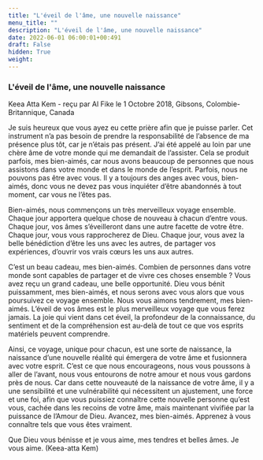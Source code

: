 ```yaml
---
title: "L'éveil de l'âme, une nouvelle naissance"
menu_title: ""
description: "L'éveil de l'âme, une nouvelle naissance"
date: 2022-06-01 06:00:01+00:491
draft: False
hidden: True
weight:
---
```

### L'éveil de l'âme, une nouvelle naissance

Keea Atta Kem - reçu par Al Fike le 1 Octobre 2018, Gibsons, Colombie-Britannique, Canada

Je suis heureux que vous ayez eu cette prière afin que je puisse parler. Cet instrument n’a pas besoin de prendre la responsabilité de l’absence de ma présence plus tôt, car je n’étais pas présent. J’ai été appelé au loin par une chère âme de votre monde qui me demandait de l’assister. Cela se produit parfois, mes bien-aimés, car nous avons beaucoup de personnes que nous assistons dans votre monde et dans le monde de l’esprit. Parfois, nous ne pouvons pas être avec vous. Il y a toujours des anges avec vous, bien-aimés, donc vous ne devez pas vous inquiéter d’être abandonnés à tout moment, car vous ne l’êtes pas.

Bien-aimés, nous commençons un très merveilleux voyage ensemble. Chaque jour apportera quelque chose de nouveau à chacun d’entre vous. Chaque jour, vos âmes s’éveilleront dans une autre facette de votre être. Chaque jour, vous vous rapprocherez de Dieu. Chaque jour, vous avez la belle bénédiction d’être les uns avec les autres, de partager vos expériences, d’ouvrir vos vrais cœurs les uns aux autres.

C’est un beau cadeau, mes bien-aimés. Combien de personnes dans votre monde sont capables de partager et de vivre ces choses ensemble ? Vous avez reçu un grand cadeau, une belle opportunité. Dieu vous bénit puissamment, mes bien-aimés, et nous serons avec vous alors que vous poursuivez ce voyage ensemble. Nous vous aimons tendrement, mes bien-aimés. L’éveil de vos âmes est le plus merveilleux voyage que vous ferez jamais. La joie qui vient dans cet éveil, la profondeur de la connaissance, du sentiment et de la compréhension est au-delà de tout ce que vos esprits matériels peuvent comprendre.

Ainsi, ce voyage, unique pour chacun, est une sorte de naissance, la naissance d’une nouvelle réalité qui émergera de votre âme et fusionnera avec votre esprit. C’est ce que nous encourageons, nous vous poussons à aller de l’avant, nous vous entourons de notre amour et nous vous gardons près de nous. Car dans cette nouveauté de la naissance de votre âme, il y a une sensibilité et une vulnérabilité qui nécessitent un ajustement, une force et une foi, afin que vous puissiez connaître cette nouvelle personne qu’est vous, cachée dans les recoins de votre âme, mais maintenant vivifiée par la puissance de l’Amour de Dieu. Avancez, mes bien-aimés. Apprenez à vous connaître tels que vous êtes vraiment.

Que Dieu vous bénisse et je vous aime, mes tendres et belles âmes. Je vous aime. (Keea-atta Kem)



